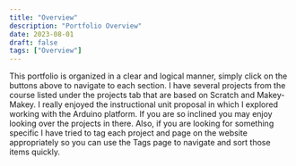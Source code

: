```yaml
---
title: "Overview"
description: "Portfolio Overview"
date: 2023-08-01
draft: false
tags: ["Overview"]
---
```

This portfolio is organized in a clear and logical manner, simply click on the buttons above to navigate to each section.  I have several projects from the course listed under the projects tab that are based on Scratch and Makey-Makey.  I really enjoyed the instructional unit proposal in which I explored working with the Arduino platform.  If you are so inclined you may enjoy looking over the projects in there.  Also, if you are looking for something specific I have tried to tag each project and page on the website appropriately so you can use the Tags page to navigate and sort those items quickly.
